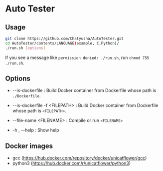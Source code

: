 # Auto Tester

## Usage

```sh
git clone https://github.com/Chatyusha/AutoTester.git
cd AutoTester/contents/LANGUAGE(example, C,Python)/
./run.sh [options]
```

If you see a message like `permission denied: ./run.sh`, run `chmod 755 ./run.sh`.

## Options

- --is-dockerfile  : Build Docker container from Dockerfile whose path is `./Dockerfile`.

- --is-dockerfile -f \<FILEPATH\>  : Build Docker container from Dockerfile whose path is `<FILEPATH>`.

- --file-name \<FILENAME\>  : Compile or run `<FILENAME>`

- -h , --help  : Show help

## Docker images

- gcc (https://hub.docker.com/repository/docker/unicatflower/gcc)
- python3 (https://hub.docker.com/r/unicatflower/python3)
